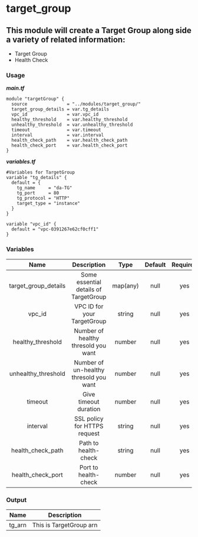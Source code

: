 # target_group

## This module will create a Target Group along side a variety of related information:
 - Target Group
 - Health Check

### Usage
***main.tf***
```hcl
module "targetGroup" {
  source               = "../modules/target_group/"
  target_group_details = var.tg_details
  vpc_id               = var.vpc_id
  healthy_threshold    = var.healthy_threshold
  unhealthy_threshold  = var.unhealthy_threshold
  timeout              = var.timeout
  interval             = var.interval
  health_check_path    = var.health_check_path
  health_check_port    = var.health_check_port
}
```

***variables.tf***
```hcl
#Variables for TargetGroup
variable "tg_details" {
  default = {
    tg_name     = "da-TG"
    tg_port     = 80
    tg_protocol = "HTTP"
    target_type = "instance"
  }
}

variable "vpc_id" {
  default = "vpc-0391267e62cf0cff1"
}
```

### Variables


| Name  |  Description  | Type | Default | Required |
| :-------------:  | :-------------: | :-------------: |  :-----------:  | :-------------: | 
| target_group_details  |  Some essential details of TargetGroup  | map(any)  | null  | yes  | 
| vpc_id  | VPC ID for your TargetGroup  |  string  | null  | yes  |
| healthy_threshold  |  Number of healthy thresold you want  | number  |  null  | yes  |
| unhealthy_threshold  |  Number of un-healthy thresold you want  |  number  |  null  | yes  | 
| timeout  |  Give timeout duration  | number  |  null  | yes  |
| interval  |  SSL policy for HTTPS request  |  string  | null  | yes  |
| health_check_path |  Path to health-check  |  string  | null | yes |
| health_check_port | Port to health-check | number | null | yes |



### Output


| Name | Description |
| :-----: | :-----------: |
| tg_arn | This is TargetGroup arn |

